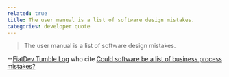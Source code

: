 ```yaml
---
related: true
title: The user manual is a list of software design mistakes.
categories: developer quote
---
```

> The user manual is a list of software design mistakes.

--[FiatDev Tumble Log][1] who cite [Could software be a list of business
process mistakes?][2]

[1]: http://tumbl.fiatdev.com/post/29702755/the-user-manual-is-a-list-of-software-design

[2]: http://weblog.raganwald.com/2008/03/process-is-to-software-as-software-is.html


